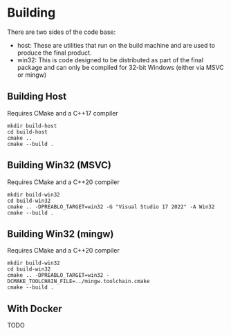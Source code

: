 # Building

There are two sides of the code base:

- host: These are utilities that run on the build machine and are used to produce the final product.
- win32: This is code designed to be distributed as part of the final package and can only be compiled for 32-bit Windows (either via MSVC or mingw)

## Building Host

Requires CMake and a C++17 compiler

```
mkdir build-host
cd build-host
cmake ..
cmake --build .
```

## Building Win32 (MSVC)

Requires CMake and a C++20 compiler

```
mkdir build-win32
cd build-win32
cmake .. -DPREABLO_TARGET=win32 -G "Visual Studio 17 2022" -A Win32
cmake --build .
```

## Building Win32 (mingw)

Requires CMake and a C++20 compiler

```
mkdir build-win32
cd build-win32
cmake .. -DPREABLO_TARGET=win32 -DCMAKE_TOOLCHAIN_FILE=../mingw.toolchain.cmake
cmake --build .
```

## With Docker

TODO